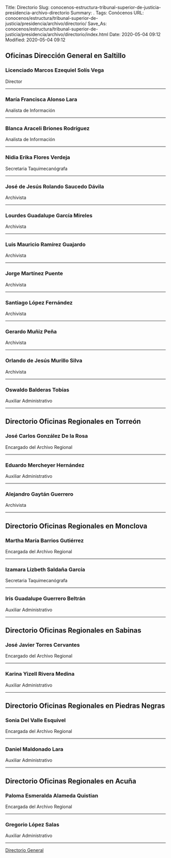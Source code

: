 Title: Directorio
Slug: conocenos-estructura-tribunal-superior-de-justicia-presidencia-archivo-directorio
Summary: .
Tags: Conócenos
URL: conocenos/estructura/tribunal-superior-de-justicia/presidencia/archivo/directorio/
Save_As: conocenos/estructura/tribunal-superior-de-justicia/presidencia/archivo/directorio/index.html
Date: 2020-05-04 09:12
Modified: 2020-05-04 09:12



## Oficinas Dirección General en Saltillo

### Licenciado Marcos Ezequiel Solís Vega

Director

---

### María Francisca Alonso Lara

Analista de Información

---

### Blanca Araceli Briones Rodríguez

Analista de Información

---

### Nidia Erika Flores Verdeja

Secretaria Taquimecanógrafa

---

### José de Jesús Rolando Saucedo Dávila

Archivista

---

### Lourdes Guadalupe García Mireles

Archivista

---

### Luis Mauricio Ramírez Guajardo

Archivista

---

### Jorge Martínez Puente

Archivista

---

### Santiago López Fernández

Archivista

---

### Gerardo Muñiz Peña

Archivista

---

### Orlando de Jesús Murillo Silva

Archivista

---

### Oswaldo Balderas Tobías

Auxiliar Administrativo

---

## Directorio Oficinas Regionales en Torreón

### José Carlos González De la Rosa

Encargado del Archivo Regional

---

### Eduardo Mercheyer Hernández

Auxiliar Administrativo

---

### Alejandro Gaytán Guerrero

Archivista

---

## Directorio Oficinas Regionales en Monclova

### Martha María Barrios Gutiérrez

Encargada del Archivo Regional

---

### Izamara Lizbeth Saldaña García

Secretaria Taquimecanógrafa

---

### Iris Guadalupe Guerrero Beltrán

Auxiliar Administrativo

---

## Directorio Oficinas Regionales en Sabinas

### José Javier Torres Cervantes

Encargado del Archivo Regional

---

### Karina Yizell Rivera Medina

Auxiliar Administrativo

---

## Directorio Oficinas Regionales en Piedras Negras

### Sonia Del Valle Esquivel

Encargada del Archivo Regional

---

### Daniel Maldonado Lara

Auxiliar Administrativo

---

## Directorio Oficinas Regionales en Acuña

### Paloma Esmeralda Alameda Quistian

Encargada del Archivo Regional

---

### Gregorio López Salas

Auxiliar Administrativo

---

[Directorio General](https://www.pjecz.gob.mx/transparencia/articulo-21/f03-directorio/)



